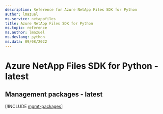 ```yaml
---
description: Reference for Azure NetApp Files SDK for Python
author: lmazuel
ms.service: netappfiles
title: Azure NetApp Files SDK for Python
ms.topic: reference
ms.author: lmazuel
ms.devlang: python
ms.data: 09/08/2022
---
```

# Azure NetApp Files SDK for Python - latest

## Management packages - latest
[!INCLUDE [mgmt-packages](netapp-files-mgmt-index.md)]